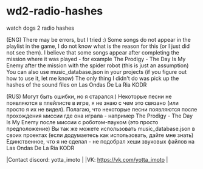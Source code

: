 # wd2-radio-hashes
watch dogs 2 radio hashes

(ENG)
There may be errors, but I tried :)
Some songs do not appear in the playlist in the game, I do not know what is the reason for this (or I just did not see them). I believe that some songs appear after completing the mission where it was played - for example The Prodigy - The Day Is My Enemy after the mission with the spider robot (this is just an assumption)
You can also use music_database.json in your projects (if you figure out how to use it, let me know) The only thing I didn't do was pick up the hashes of the sound files on Las Ondas De La Ria KODR

(RUS)
Могут быть ошибки, но я старался:)
Некоторые песни не появляются в плейлисте в игре, я не знаю с чем это связано (или просто я их не видел). Полагаю, что некоторые песни появляются после прохождения миссии где она играла - например The Prodigy - The Day Is My Enemy после миссии с роботом-пауком (это просто предположение)
Вы так же можете использовать music_database.json в своих проектах (если додумаетесь как использовать, дайте мне знать) Единственное, что я не сделал - не подобрал хеши звуковых файлов на Las Ondas De La Ria KODR

|Contact discord: yotta_imoto |
|VK: https://vk.com/yotta_imoto |
